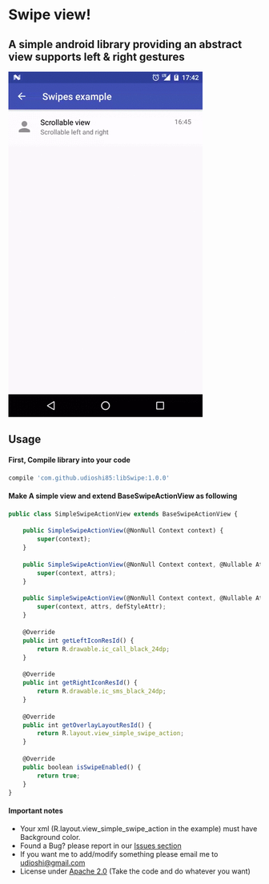 # Swipe view!
## A simple android library providing an abstract view supports left & right gestures

![](https://github.com/UdiOshi85/GlobalFiles/blob/master/0_9-example.gif)

## Usage
#### First, Compile library into your code
```javascript
compile 'com.github.udioshi85:libSwipe:1.0.0'
```
#### Make A simple view and extend BaseSwipeActionView as following
```javascript
public class SimpleSwipeActionView extends BaseSwipeActionView {

    public SimpleSwipeActionView(@NonNull Context context) {
        super(context);
    }

    public SimpleSwipeActionView(@NonNull Context context, @Nullable AttributeSet attrs) {
        super(context, attrs);
    }

    public SimpleSwipeActionView(@NonNull Context context, @Nullable AttributeSet attrs, @AttrRes int defStyleAttr) {
        super(context, attrs, defStyleAttr);
    }

    @Override
    public int getLeftIconResId() {
        return R.drawable.ic_call_black_24dp;
    }

    @Override
    public int getRightIconResId() {
        return R.drawable.ic_sms_black_24dp;
    }

    @Override
    public int getOverlayLayoutResId() {
        return R.layout.view_simple_swipe_action;
    }

    @Override
    public boolean isSwipeEnabled() {
        return true;
    }
}
```
#### Important notes
* Your xml (R.layout.view_simple_swipe_action in the example) must have Background color.
* Found a Bug? please report in our [Issues section](https://github.com/UdiOshi85/libSwipes/issues)
* If you want me to add/modify something please email me to udioshi@gmail.com
* License under [Apache 2.0](https://github.com/UdiOshi85/libSwipes/blob/master/LICENSE) (Take the code and do whatever you want)

